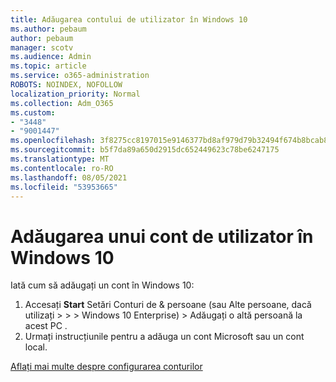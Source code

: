 ```yaml
---
title: Adăugarea contului de utilizator în Windows 10
ms.author: pebaum
author: pebaum
manager: scotv
ms.audience: Admin
ms.topic: article
ms.service: o365-administration
ROBOTS: NOINDEX, NOFOLLOW
localization_priority: Normal
ms.collection: Adm_O365
ms.custom:
- "3448"
- "9001447"
ms.openlocfilehash: 3f8275cc8197015e9146377bd8af979d79b32494f674b8bcab8df310d69e4a14
ms.sourcegitcommit: b5f7da89a650d2915dc652449623c78be6247175
ms.translationtype: MT
ms.contentlocale: ro-RO
ms.lasthandoff: 08/05/2021
ms.locfileid: "53953665"
---
```

# <a name="add-a-user-account-in-windows-10"></a>Adăugarea unui cont de utilizator în Windows 10

Iată cum să adăugați un cont în Windows 10:

1. Accesați **Start** Setări Conturi de & persoane (sau Alte persoane, dacă utilizați  >    >    >   Windows 10 Enterprise) > Adăugați  o altă persoană la acest PC .
2. Urmați instrucțiunile pentru a adăuga un cont Microsoft sau un cont local.

[Aflați mai multe despre configurarea conturilor](https://support.microsoft.com/help/17197/)